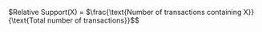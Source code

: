 $$\text{Relative Support(X)}$ = $\frac{\text{Number of transactions containing X}}{\text{Total number of transactions}}$$